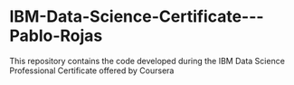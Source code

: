 # IBM-Data-Science-Certificate---Pablo-Rojas
This repository contains the code developed during the IBM Data Science Professional Certificate offered by Coursera
